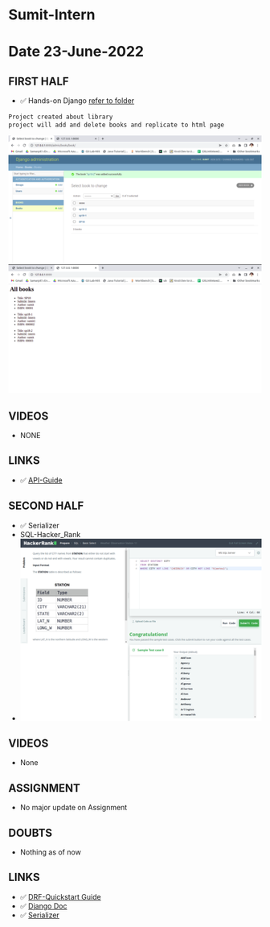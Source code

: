 # Sumit-Intern

# Date 23-June-2022


## FIRST HALF
- ✅ Hands-on Django [refer to folder](https://github.com/sp18-interns/Sumit-Intern/tree/main/24-June-2022/Django_project)

```
Project created about library 
project will add and delete books and replicate to html page

```
![img.png](1.png)
![img.png](2.png)

## VIDEOS 
- NONE

## LINKS 
- ✅ [API-Guide](https://www.django-rest-framework.org/tutorial/quickstart/)


## SECOND HALF
- ✅ Serializer
- SQL-Hacker_Rank
- ![img.png](Hacker_rank.png)


## VIDEOS 
- None

## ASSIGNMENT
- No major update on Assignment

## DOUBTS
- Nothing as of now

## LINKS 
- ✅ [DRF-Quickstart Guide](https://www.django-rest-framework.org/tutorial/quickstart/#quickstart)
- ✅ [Django Doc](https://docs.djangoproject.com/en/4.0/topics/db/models/)
- ✅ [Serializer](https://www.django-rest-framework.org/tutorial/1-serialization/)